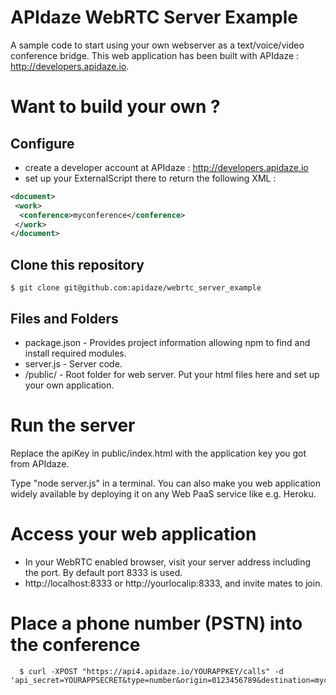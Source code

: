 # APIdaze WebRTC Server Example

A sample code to start using your own webserver as a text/voice/video conference bridge. This web application has been built with APIdaze : http://developers.apidaze.io.

# Want to build your own ?

## Configure
- create a developer account at APIdaze : http://developers.apidaze.io
- set up your ExternalScript there to return the following XML :
```xml
<document>
 <work>
  <conference>myconference</conference>
 </work>
</document>
```
## Clone this repository
    $ git clone git@github.com:apidaze/webrtc_server_example

Files and Folders
-----------------

- package.json - Provides project information allowing npm to find and install required modules.
- server.js - Server code.
- /public/ - Root folder for web server. Put your html files here and set up your own application.

# Run the server

Replace the apiKey in public/index.html with the application key you got from APIdaze.

Type "node server.js" in a terminal. You can also make you web application widely available by deploying it on any Web PaaS service like e.g. Heroku.

# Access your web application

- In your WebRTC enabled browser, visit your server address including the port. By default port 8333 is used.
- http://localhost:8333 or http://yourlocalip:8333, and invite mates to join.

# Place a phone number (PSTN) into the conference
	  $ curl -XPOST "https://api4.apidaze.io/YOURAPPKEY/calls" -d 'api_secret=YOURAPPSECRET&type=number&origin=0123456789&destination=myconference'
